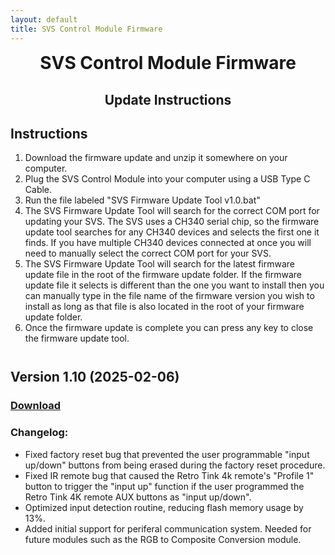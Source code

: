 ```yaml
---
layout: default
title: SVS Control Module Firmware
---
```


<h1 align="center" style="margin-top: 0px;">SVS Control Module Firmware</h1>

<p style="margin:30px;"></p>

<h2 align="center" style="margin-top: 0px;">Update Instructions</h2>

<p style="margin:20px;"></p>

## Instructions️

1. Download the firmware update and unzip it somewhere on your computer.
2. Plug the SVS Control Module into your computer using a USB Type C Cable.
3. Run the file labeled "SVS Firmware Update Tool v1.0.bat"
4. The SVS Firmware Update Tool will search for the correct COM port for updating your SVS. The SVS uses a CH340 serial chip, so the firmware update tool searches for any CH340 devices and selects the first one it finds. If you have multiple CH340 devices connected at once you will need to manually select the correct COM port for your SVS.
5. The SVS Firmware Update Tool will search for the latest firmware update file in the root of the firmware update folder. If the firmware update file it selects is different than the one you want to install then you can manually type in the file name of the firmware version you wish to install as long as that file is also located in the root of your firmware update folder.
6. Once the firmware update is complete you can press any key to close the firmware update tool.

<p style="margin:41px;"></p>


## Version 1.10 (2025-02-06)

### [Download](https://github.com/Arthrimus/SVS_Firmware_Repository/blob/main/SVS%20Control%20Module%20Firmwares/SVS%20Firmware%201.10%20Update.zip)

### Changelog:
- Fixed factory reset bug that prevented the user programmable "input up/down" buttons from being erased during the factory reset procedure.
- Fixed IR remote bug that caused the Retro Tink 4k remote's "Profile 1" button to trigger the "input up" function if the user programmed the Retro Tink 4K remote AUX buttons as "input up/down".
- Optimized input detection routine, reducing flash memory usage by 13%.
- Added initial support for periferal communication system. Needed for future modules such as the RGB to Composite Conversion module.

<br/>
